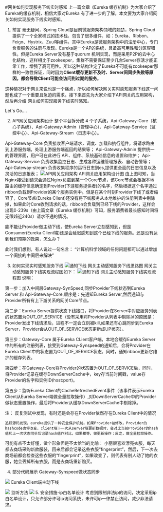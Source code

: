 #网关如何实现服务下线实时感知
上一篇文章《Eureka 缓存机制》为大家介绍了Eureka的缓存机制，相信大家对Eureka 有了进一步的了解，本文要为大家介绍网关如何实现服务下线实时感知。

1. 前言
毫无疑问，Spring Cloud是目前微服务架构领域的翘楚，Spring Cloud提供了一个全家桶式的技术栈，包含了很多组件，如：Eureka、Ribbon、Feign、Hystrix、Zuul等组件。其中Eureka是微服务架构中的注册中心，专门负责服务的注册与发现。Eureka是一个AP的系统，具备高可用性和分区容错性。但是Eureka Server没有基于quorum 机制实现，而是采用P2P的去中心化结构，这样相比于zookeeper，集群不需要保证至少几台Server存活才能正常工作，增强了高可用性。所以这种结构注定了Eureka不可能有zookeeper那样的一致性保证，同时因为**Client缓存更新不及时、Server间同步失败等原因，都会导致Client可能会访问到过期的服务**。

这种情况对于网关来说也是一个痛点，所以如何解决网关实时感知服务下线这一问题也成了一个重要且急迫的需求。接下来首先为大家介绍下API网关的应用架构，然后再介绍 网关如何实现服务下线实时感知。


Let`s Go....

2. API网关应用架构设计
整个平台拆分成 4 个子系统，Api-Gateway-Core（核心子系统）、Api-Gateway-Admin（管理中心）、Api-Gateway-Service（监控中心）、Api-Gateway-Stream（日志中心）。

Api-Gateway-Core 负责接收客户端请求，调度、加载和执行组件，将请求路由到上游服务端，处理上游服务端返回的结果等；
Api-Gateway-Admin 提供统一的管理界面，用户可在此进行 API、组件、系统基础信息的设置和维护；
Api-Gateway-Service 负责收集监控日志、生成各种运维管理报表、自动告警等；
Api-Gateway-stream 负责收集程序的运行日志到es,提供更全面的日志信息以及灵活的日志报表；
![API网关应用架构](./gateway-architecture.jpg) API网关应用架构设计图
由上图可知，当Nginx接受到请求会通过Nginx负载到某一个Core节点，该Core节点会根据本地路由的缓存信息确定到Provider(下游服务提供者)的名字，然后根据这个名字通过ribbon负载到Provider的某个服务实例中。但是在某个时刻Provider下线了或者缩容了，Core节点(Eureka Client)还没有将下线服务从本地维护的注册列表中剔除掉，如果此时Core收到请求的话，ribbon会负载到已经下线的Provider，这样会出现0-239s（由上篇文章《Eureka 缓存机制》可知，服务消费者最长感知时间将无限趋近240s）请求不通的情况。

能不能让Provider做主动下线，使Eureka Server立刻感知到，但是Consumer(Eureka Client端)还是会延迟感知到这个已经下线的服务。还是没有达到我们预期的效果，怎么办？

此时我们想到，有人说过一句名言： “计算机科学领域的任何问题都可以通过增加一个间接的中间层来解决”

3. 如何实现实时感知服务下线
![通知下线](./NoticeOffline.jpg) 网关主动感知服务下线思路图
网关主动感知服务下线实现流程图如下：
![通知下线](./flowchart.jpg) 网关主动感知服务下线实现流程图
说明：

第一步：加入中间层Gateway-SynSpeed,同步Provider下线状态到Eureka Server 和 Api-Gateway-Core,顺序是：先通知Eureka Server,然后通知与Provider所有有上下游关系的网关Core节点。

第二步：Eureka Server提供状态下线接口，将Provider在Server中对应服务列表的状态置为OUT_OF_SERVICE（没有采用将Provider从列表中剔除掉的原因是：Provider发出下线请求后，进程不一定会立刻被kill,如果还有心跳同步到Eureka Server，Provider会从OUT_OF_SERVICE状态更新成UP状态）。

第三步：Gateway-Core 属于Eureka CLient客户端，本地会缓存Eureka Server中的所有的注册列表，接受到Gateway-Synspeed的通知后，会将Provider在Eureka Client中的状态置为OUT_OF_SERVICE状态，同时，通知ribbon更新它维护的缓存列表。

第四步：在Gateway-Core将Provider的状态置为OUT_OF_SERVICE后，同时，将Provider记录在缓存DownServerCache中，key存当前时间戳，value存Provider的名字和实例ID(host:port)。

第五步：监听Eureka Client的CacheRefreshedEvent事件（该事件表示Eureka Client从Eureka Server端做全量拉取操作）,对DownServerCache中的Provider做状态重置操作，最后将Provider从缓存DownServerCache中剔除掉。

注： 反复测试中发现，有时还是会存在Provider依然存在Eureka Client中的情况

    追踪源码发现，eureka提供了一种安全保护机制。如果Provider被修改，Provider的hashcode也将改变，client端下一次从server端更新数据时，会对比当前Provider的hash值和上一次状态同步后记录hash值作对比，如果相等，做更新操作；反之，做全量拉取操作。
可能有点不太好懂，做个形象但是不太恰当的比喻：
       小丽很喜欢漂亮衣服，每天都去商场采购新款服装，回来后都会记录这些衣服“fingerprint”，然后，下一次去商场前都会检查这些衣服的“fingerprint”，如果改变了，则代表有别人动了她的衣服，她会丢掉所有衣服，而是去商场重新购买。

4. 部分代码展示
Gateway-Synspeed做状态同步

![](./code3.jpg)
Eureka Client端主动下线

![](./code1.jpg)
监听方法
![](./code2.jpg)
5. 安全措施-ip白名单设计
考虑到限制非法ip的访问，决定采用ip白名单设计，只允许部分许可ip访问系统，未许可ip一律禁止访问，减少非法请求。
